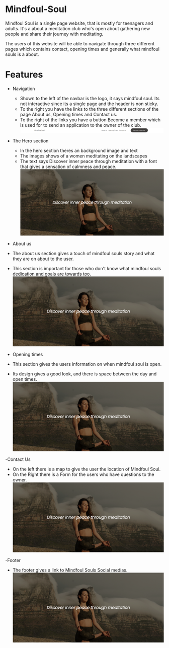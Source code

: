 # Mindfoul-Soul
Mindfoul Soul is a single page website, that is mostly for teenagers and adults. It's a about a meditation club who's open about gathering new people and share their journey with meditating.

The users of this website will be able to navigate through three different pages which contains contact, opening times and generally what mindfoul souls is a about.

# Features
- Navigation
  - Shown to the left of the navbar is the logo, it says mindfoul soul. Its not interactive since its a single page and the header is non sticky.
  - To the right you have the links to the three different sections of the page About us, Opening times and Contact us.
  - To the right of the links you have a button Become a member which is used for to send an application to the owner of the club.
  ![Image of the navbar](https://github.com/Hazarsoysuren/Mindfoul-Soul/blob/main/image.png?raw=true)


- The Hero section
  - In the hero section theres an background image and text
  - The images shows of a women meditating on the landscapes 
  - The text says Discover inner peace through meditation with a font that gives a sensation of calmness and peace.
  ![Image of the hero](https://github.com/Hazarsoysuren/Mindfoul-Soul/blob/main/assets/images/hero.png?raw=true)


- About us
 - The about us section gives a touch of mindfoul souls story and what they are on about to the user.
 - This section is important for those who don't know what mindfoul souls dedication and goals are towards too.
 ![Image of the hero](https://github.com/Hazarsoysuren/Mindfoul-Soul/blob/main/assets/images/hero.png?raw=true)


- Opening times
 - This section gives the users information on when mindfoul soul is open.
 - Its design gives a good look, and there is space between the day and open times.
 ![Image of the hero](https://github.com/Hazarsoysuren/Mindfoul-Soul/blob/main/assets/images/hero.png?raw=true)


-Contact Us
 - On the left there is a map to give the user the location of Mindfoul Soul.
 - On the Right there is a Form for the users who have questions to the owner.
 ![Image of the hero](https://github.com/Hazarsoysuren/Mindfoul-Soul/blob/main/assets/images/hero.png?raw=true)


-Footer
 - The footer gives a link to Mindfoul Souls Social medias. 
 ![Image of the hero](https://github.com/Hazarsoysuren/Mindfoul-Soul/blob/main/assets/images/hero.png?raw=true)